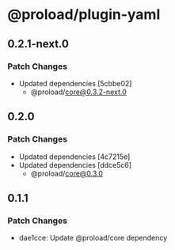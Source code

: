 # @proload/plugin-yaml

## 0.2.1-next.0

### Patch Changes

- Updated dependencies [5cbbe02]
  - @proload/core@0.3.2-next.0

## 0.2.0

### Patch Changes

- Updated dependencies [4c7215e]
- Updated dependencies [ddce5c6]
  - @proload/core@0.3.0

## 0.1.1

### Patch Changes

- dae1cce: Update @proload/core dependency
